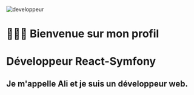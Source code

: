 ![developpeur](https://user-images.githubusercontent.com/27373255/130367636-a30bb816-783c-490a-ac8a-b70ebb2de271.gif)
# 🙋🏻‍♂️ Bienvenue sur mon profil

# Développeur React-Symfony

## Je m'appelle Ali et je suis un développeur web.
